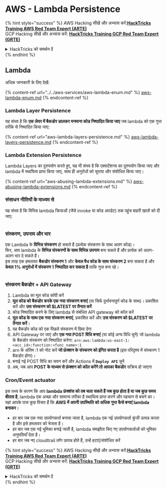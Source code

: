 # AWS - Lambda Persistence

{% hint style="success" %}
AWS Hacking सीखें और अभ्यास करें:<img src="/.gitbook/assets/image.png" alt="" data-size="line">[**HackTricks Training AWS Red Team Expert (ARTE)**](https://training.hacktricks.xyz/courses/arte)<img src="/.gitbook/assets/image.png" alt="" data-size="line">\
GCP Hacking सीखें और अभ्यास करें: <img src="/.gitbook/assets/image (2).png" alt="" data-size="line">[**HackTricks Training GCP Red Team Expert (GRTE)**<img src="/.gitbook/assets/image (2).png" alt="" data-size="line">](https://training.hacktricks.xyz/courses/grte)

<details>

<summary>HackTricks को समर्थन दें</summary>

* [**सदस्यता योजनाओं**](https://github.com/sponsors/carlospolop) की जाँच करें!
* **शामिल हों** 💬 [**Discord समूह**](https://discord.gg/hRep4RUj7f) या [**telegram समूह**](https://t.me/peass) या **हमें फॉलो करें** **Twitter** 🐦 [**@hacktricks\_live**](https://twitter.com/hacktricks\_live)** पर।**
* **हैकिंग ट्रिक्स साझा करें** [**HackTricks**](https://github.com/carlospolop/hacktricks) और [**HackTricks Cloud**](https://github.com/carlospolop/hacktricks-cloud) github repos में PRs सबमिट करके।

</details>
{% endhint %}

## Lambda

अधिक जानकारी के लिए देखें:

{% content-ref url="../../aws-services/aws-lambda-enum.md" %}
[aws-lambda-enum.md](../../aws-services/aws-lambda-enum.md)
{% endcontent-ref %}

### Lambda Layer Persistence

यह संभव है कि **एक लेयर में बैकडोर डालकर मनमाना कोड निष्पादित किया जाए** जब lambda को एक गुप्त तरीके से निष्पादित किया जाए:

{% content-ref url="aws-lambda-layers-persistence.md" %}
[aws-lambda-layers-persistence.md](aws-lambda-layers-persistence.md)
{% endcontent-ref %}

### Lambda Extension Persistence

Lambda Layers का दुरुपयोग करते हुए, यह भी संभव है कि एक्सटेंशन्स का दुरुपयोग किया जाए और lambda में स्थायित्व प्राप्त किया जाए, साथ ही अनुरोधों को चुराया और संशोधित किया जाए।

{% content-ref url="aws-abusing-lambda-extensions.md" %}
[aws-abusing-lambda-extensions.md](aws-abusing-lambda-extensions.md)
{% endcontent-ref %}

### संसाधन नीतियों के माध्यम से

यह संभव है कि विभिन्न lambda क्रियाओं (जैसे invoke या कोड अपडेट) तक पहुंच बाहरी खातों को दी जाए:

<figure><img src="../../../../.gitbook/assets/image (255).png" alt=""><figcaption></figcaption></figure>

### संस्करण, उपनाम और भार

एक Lambda के **विभिन्न संस्करण** हो सकते हैं (प्रत्येक संस्करण के साथ अलग कोड)।\
फिर, आप lambda के **विभिन्न संस्करणों के साथ विभिन्न उपनाम** बना सकते हैं और प्रत्येक को अलग-अलग भार दे सकते हैं।\
इस तरह एक हमलावर **बैकडोर संस्करण 1** और **केवल वैध कोड के साथ संस्करण 2** बना सकता है और **केवल 1% अनुरोधों में संस्करण 1 निष्पादित कर सकता है** ताकि गुप्त बना रहे।

<figure><img src="../../../../.gitbook/assets/image (120).png" alt=""><figcaption></figcaption></figure>

### संस्करण बैकडोर + API Gateway

1. Lambda का मूल कोड कॉपी करें
2. **मूल कोड को बैकडोर करके एक नया संस्करण बनाएं** (या सिर्फ दुर्भावनापूर्ण कोड के साथ)। प्रकाशित करें और **उस संस्करण को $LATEST पर तैनात करें**
1. कोड निष्पादित करने के लिए lambda से संबंधित API gateway को कॉल करें
3. **मूल कोड के साथ एक नया संस्करण बनाएं**, प्रकाशित करें और **उस संस्करण को $LATEST पर तैनात करें**।
1. यह बैकडोर कोड को एक पिछले संस्करण में छिपा देगा
4. API Gateway पर जाएं और **एक नया POST विधि बनाएं** (या कोई अन्य विधि चुनें) जो lambda के बैकडोर संस्करण को निष्पादित करेगा: `arn:aws:lambda:us-east-1:<acc_id>:function:<func_name>:1`
1. arn के अंतिम :1 को नोट करें **जो फ़ंक्शन के संस्करण को इंगित करता है** (इस परिदृश्य में संस्करण 1 बैकडोर होगा)।
5. बनाई गई POST विधि का चयन करें और Actions में **`Deploy API`** चुनें
6. अब, जब आप **POST के माध्यम से फ़ंक्शन को कॉल करेंगे तो आपका बैकडोर** सक्रिय हो जाएगा

### Cron/Event actuator

इस तथ्य के कारण कि आप **lambda फ़ंक्शंस को तब चला सकते हैं जब कुछ होता है या जब कुछ समय बीतता है**, lambda एक अच्छा और सामान्य तरीका है स्थायित्व प्राप्त करने और पहचान से बचने का।\
यहां आपके पास कुछ विचार हैं कि **AWS में अपनी उपस्थिति को अधिक गुप्त कैसे बनाएं lambda बनाकर**।

* हर बार जब एक नया उपयोगकर्ता बनाया जाता है, lambda एक नई उपयोगकर्ता कुंजी उत्पन्न करता है और इसे हमलावर को भेजता है।
* हर बार जब एक नई भूमिका बनाई जाती है, lambda समझौता किए गए उपयोगकर्ताओं को भूमिका अनुमतियाँ देता है।
* हर बार जब नए cloudtrail लॉग उत्पन्न होते हैं, उन्हें हटाएं/संशोधित करें

{% hint style="success" %}
AWS Hacking सीखें और अभ्यास करें:<img src="/.gitbook/assets/image.png" alt="" data-size="line">[**HackTricks Training AWS Red Team Expert (ARTE)**](https://training.hacktricks.xyz/courses/arte)<img src="/.gitbook/assets/image.png" alt="" data-size="line">\
GCP Hacking सीखें और अभ्यास करें: <img src="/.gitbook/assets/image (2).png" alt="" data-size="line">[**HackTricks Training GCP Red Team Expert (GRTE)**<img src="/.gitbook/assets/image (2).png" alt="" data-size="line">](https://training.hacktricks.xyz/courses/grte)

<details>

<summary>HackTricks को समर्थन दें</summary>

* [**सदस्यता योजनाओं**](https://github.com/sponsors/carlospolop) की जाँच करें!
* **शामिल हों** 💬 [**Discord समूह**](https://discord.gg/hRep4RUj7f) या [**telegram समूह**](https://t.me/peass) या **हमें फॉलो करें** **Twitter** 🐦 [**@hacktricks\_live**](https://twitter.com/hacktricks\_live)** पर।**
* **हैकिंग ट्रिक्स साझा करें** [**HackTricks**](https://github.com/carlospolop/hacktricks) और [**HackTricks Cloud**](https://github.com/carlospolop/hacktricks-cloud) github repos में PRs सबमिट करके।

</details>
{% endhint %}
